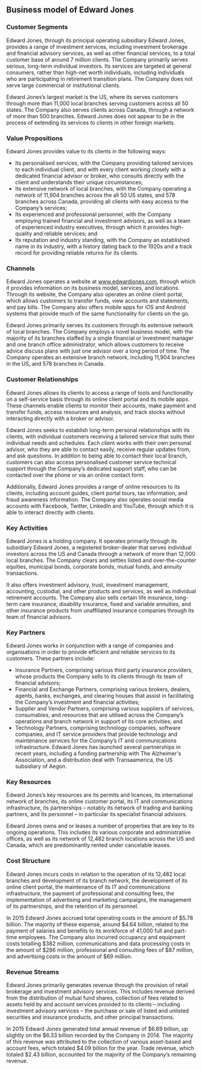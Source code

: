 Business model of Edward Jones
------------------------------

 ### Customer Segments

 Edward Jones, through its principal operating subsidiary Edward Jones, provides a range of investment services, including investment brokerage and financial advisory services, as well as other financial services, to a total customer base of around 7 million clients. The Company primarily serves serious, long-term individual investors. Its services are targeted at general consumers, rather than high-net worth individuals, including individuals who are participating in retirement transition plans. The Company does not serve large commercial or institutional clients.

 Edward Jones’s largest market is the US, where its serves customers through more than 11,000 local branches serving customers across all 50 states. The Company also serves clients across Canada, through a network of more than 500 branches. Edward Jones does not appear to be in the process of extending its services to clients in other foreign markets.

 ### Value Propositions

 Edward Jones provides value to its clients in the following ways:

  * Its personalised services, with the Company providing tailored services to each individual client, and with every client working closely with a dedicated financial advisor or broker, who consults directly with the client and understands their unique circumstances;
 * Its extensive network of local branches, with the Company operating a network of 11,904 branches across the all 50 US states, and 578 branches across Canada, providing all clients with easy access to the Company’s services;
 * Its experienced and professional personnel, with the Company employing trained financial and investment advisors, as well as a team of experienced industry executives, through which it provides high-quality and reliable services; and
 * Its reputation and industry standing, with the Company an established name in its industry, with a history dating back to the 1920s and a track record for providing reliable returns for its clients.
  ### Channels

 Edward Jones operates a website at www.edwardjones.com, through which it provides information on its business model, services, and locations. Through its website, the Company also operates an online client portal, which allows customers to transfer funds, view accounts and statements, and pay bills. The Company also offers mobile apps for iOS and Android systems that provide much of the same functionality for clients on the go.

 Edward Jones primarily serves its customers through its extensive network of local branches. The Company employs a novel business model, with the majority of its branches staffed by a single financial or investment manager and one branch office administrator, which allows customers to receive advice discuss plans with just one advisor over a long period of time. The Company operates an extensive branch network, including 11,904 branches in the US, and 578 branches in Canada.

 ### Customer Relationships

 Edward Jones allows its clients to access a range of tools and functionality on a self-service basis through its online client portal and its mobile apps. These channels enable clients to monitor their accounts, make payment and transfer funds, access resources and analysis, and track stocks without interacting directly with a broker or advisor.

 Edward Jones seeks to establish long-term personal relationships with its clients, with individual customers receiving a tailored service that suits their individual needs and schedules. Each client works with their own personal advisor, who they are able to contact easily, receive regular updates from, and ask questions. In addition to being able to contact their local branch, customers can also access personalised customer service technical support through the Company’s dedicated support staff, who can be contacted over the phone or via an online contact form.

 Additionally, Edward Jones provides a range of online resources to its clients, including account guides, client portal tours, tax information, and fraud awareness information. The Company also operates social media accounts with Facebook, Twitter, LinkedIn and YouTube, through which it is able to interact directly with clients.

 ### Key Activities

 Edward Jones is a holding company. It operates primarily through its subsidiary Edward Jones, a registered broker-dealer that serves individual investors across the US and Canada through a network of more than 12,000 local branches. The Company clears and settles listed and over-the-counter equities, municipal bonds, corporate bonds, mutual funds, and annuity transactions.

 It also offers investment advisory, trust, investment management, accounting, custodial, and other products and services, as well as individual retirement accounts. The Company also sells certain life insurance, long-term care insurance, disability insurance, fixed and variable annuities, and other insurance products from unaffiliated insurance companies through its team of financial advisors.

 ### Key Partners

 Edward Jones works in conjunction with a range of companies and organisations in order to provide efficient and reliable services to its customers. These partners include:

  * Insurance Partners, comprising various third party insurance providers, whose products the Company sells to its clients through its team of financial advisors;
 * Financial and Exchange Partners, comprising various brokers, dealers, agents, banks, exchanges, and clearing houses that assist in facilitating the Company’s investment and financial activities;
 * Supplier and Vendor Partners, comprising various suppliers of services, consumables, and resources that are utilised across the Company’s operations and branch network in support of its core activities; and
 * Technology Partners, comprising technology companies, software companies, and IT service providers that provide technology and maintenance services for the Company’s IT and communications infrastructure.
  Edward Jones has launched several partnerships in recent years, including a funding partnership with The Alzheimer's Association, and a distribution deal with Transaamerica, the US subsidiary of Aegon.

 ### Key Resources

 Edward Jones’s key resources are its permits and licences, its international network of branches, its online customer portal, its IT and communications infrastructure, its partnerships – notably its network of trading and banking partners, and its personnel – in particular its specialist financial advisors.

 Edward Jones owns and or leases a number of properties that are key to its ongoing operations. This includes its various corporate and administrative offices, as well as its network of 12,482 branch locations across the US and Canada, which are predominantly rented under cancelable leases.

 ### Cost Structure

 Edward Jones incurs costs in relation to the operation of its 12,482 local branches and development of its branch network, the development of its online client portal, the maintenance of its IT and communications infrastructure, the payment of professional and consulting fees, the implementation of advertising and marketing campaigns, the management of its partnerships, and the retention of its personnel.

 In 2015 Edward Jones accrued total operating costs in the amount of $5.78 billion. The majority of these expense, around $4.64 billion, related to the payment of salaries and benefits to its workforce of 41,000 full and part-time employees. The Company also incurred occupancy and equipment costs totalling $382 million, communications and data processing costs in the amount of $286 million, professional and consulting fees of $87 million, and advertising costs in the amount of $69 million.

 ### Revenue Streams

 Edward Jones primarily generates revenue through the provision of retail brokerage and investment advisory services. This includes revenue derived from the distribution of mutual fund shares, collection of fees related to assets held by and account services provided to its clients – including investment advisory services – the purchase or sale of listed and unlisted securities and insurance products, and other principal transactions.

 In 2015 Edward Jones generated total annual revenue of $6.69 billion, up slightly on the $6.33 billion recorded by the Company in 2014. The majority of this revenue was attributed to the collection of various asset-based and account fees, which totaled $4.09 billion for the year. Trade revenue, which totaled $2.43 billion, accounted for the majority of the Company’s remaining revenue.